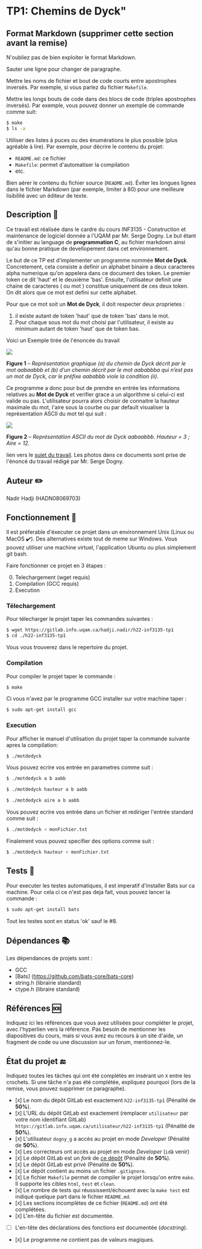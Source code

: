 # TP1: Chemins de Dyck"

## Format Markdown (supprimer cette section avant la remise)

N'oubliez pas de bien exploiter le format Markdown.

Sauter une ligne pour changer de paragraphe.

Mettre les noms de fichier et bout de code courts entre apostrophes inversés.
Par exemple, si vous parlez du fichier `Makefile`.

Mettre les longs bouts de code dans des blocs de code (triples apostrophes
inversés). Par exemple, vous pouvez donner un exemple de commande comme suit:

```sh
$ make
$ ls -a
```

Utiliser des listes à puces ou des énumérations le plus possible (plus agréable
à lire). Par exemple, pour décrire le contenu du projet:

* `README.md`: ce fichier
* `Makefile`: permet d'automatiser la compilation
* etc.

Bien aérer le contenu du fichier source (`README.md`). Éviter les longues
lignes dans le fichier Markdown (par exemple, limiter à 80) pour une meilleure
lisibilité avec un éditeur de texte.

## Description :bookmark_tabs: ##

Ce travail est réalisée dans le cardre du cours INF3135 - Construction et maintenance de logiciel 
donnée a l'UQAM par Mr. Serge Dogny. Le but étant de s'initier au language de **programmation C**,
au fichier markdown ainsi qu'au bonne pratique de devellopement dans cet environnement.

Le but de ce TP est d'implementer un programme nommée **Mot de Dyck**. Concretement, 
cela consiste a definir un alphabet binaire a deux caracteres alpha numerique qu'on appelera dans ce 
document des token. Le premier token ce dit 'haut' et le deuxième 'bas'. Ensuite, l'utilisateur definit une chaine de caracteres ( ou mot ) constitue uniquement de ces deux token. On dit alors que ce mot est defini sur cette alphabet.

Pour que ce mot soit un **Mot de Dyck**, il doit respecter deux proprietes :

  1. il existe autant de token 'haut' que de token 'bas' dans le mot.
  2. Pour chaque sous mot du mot choisi par l'utilisateur, il existe au minimum autant de token 'haut' que de token bas.

Voici un Exemple tirée de l'énoncée du travail

![](misc/figure1.png)

**Figure 1** – _Représentation graphique (a) du chemin de Dyck décrit par le mot aabaabbb et (b) d’un chemin décrit par le mot aababbba qui n’est pas un mot de Dyck, car le préfixe aababbb viole la condition (ii)_.

Ce programme a donc pour but de prendre en entrée les informations relatives au **Mot de Dyck** et verifier grace a un algorithme si celui-ci est valide ou pas. L'utilisateur pourra alors choisir de connaitre la hauteur maximale du mot, l'aire sous la courbe ou par default visualiser la représentation ASCII du mot tel qui suit :

![](misc/figure2.png)

**Figure 2** – _Représentation ASCII du mot de Dyck aabaabbb. Hauteur = 3 ; Aire = 12._


lien vers le [sujet du travail](sujet.md).
Les photos dans ce documents sont prise de l'énoncé du travail rédigé par Mr. Serge Dogny.

## Auteur :pencil2:

Nadir Hadji (HADN08069703)

## Fonctionnement :wrench: ##

Il est préferable d'éxecuter ce projet dans un environnement Unix (Linux ou MacOS :heavy_check_mark:).
Des alternatives existe tout de meme sur Windows. Vous pouvez utiliser une machine virtuel, l'application Ubuntu ou plus simplement git bash.

Faire fonctionner ce projet en 3 étapes :

0. Telechargement (wget requis)
1. Compilation (GCC requis)
2. Execution

### Télechargement ###
Pour télecharger le projet taper les commandes suivantes :

```sh
$ wget https://gitlab.info.uqam.ca/hadji.nadir/h22-inf3135-tp1
$ cd ./h22-inf3135-tp1
```

Vous vous trouverez dans le repertoire du projet.

### Compilation ###
Pour compiler le projet taper le commande : 

```sh
$ make
```

Ci vous n'avez par le programme GCC installer sur votre machine taper : 

```sh
$ sudo apt-get install gcc
```

### Execution ###

Pour afficher le manuel d'utilisation du projet taper la commande suivante apres la compilation:

```sh
$ ./motdedyck
```

Vous pouvez ecrire vos entrée en parametres comme suit :

```sh
$ ./motdedyck a b aabb
```

```sh
$ ./motdedyck hauteur a b aabb
```

```sh
$ ./motdedyck aire a b aabb
```

Vous pouvez ecrire vos entrée dans un fichier et rediriger l'entrée standard comme suit : 

```sh
$ ./motdedyck < monFichier.txt
```

Finalement vous pouvez specifier des options comme suit : 

```sh
$ ./motdedyck hauteur < monFichier.txt
```

## Tests :hammer: ##

Pour executer les testes automatiques, il est imperatif d'installer Bats sur ca machine. Pour cela ci ce n'est pas deja fait, vous pouvez lancer la commande : 

```sh
$ sudo apt-get install bats
```

Tout les testes sont en status 'ok' sauf le #8.


## Dépendances :books: ##

Les dépendances de projets sont : 

* GCC
* [Bats] (https://github.com/bats-core/bats-core)
* string.h (librairie standard)
* ctype.h (libraire standard)

## Références :sos: ##

Indiquez ici les références que vous avez utilisées pour compléter le projet,
avec l'hyperlien vers la référence. Pas besoin de mentionner les diapositives
du cours, mais si vous avez eu recours à un site d'aide, un fragment de code ou
une discussion sur un forum, mentionnez-le.

## État du projet :end: ##

Indiquez toutes les tâches qui ont été complétés en insérant un `X` entre les
crochets. Si une tâche n'a pas été complétée, expliquez pourquoi (lors de la
remise, vous pouvez supprimer ce paragraphe).

* [`X`] Le nom du dépôt GitLab est exactement `h22-inf3135-tp1` (Pénalité de
  **50%**).
* [`X`] L'URL du dépôt GitLab est exactement (remplacer `utilisateur` par votre
  nom identifiant GitLab) `https://gitlab.info.uqam.ca/utilisateur/h22-inf3135-tp1`
  (Pénalité de **50%**).
* [`X`] L'utilisateur `dogny_g` a accès au projet en mode *Developer*
  (Pénalité de **50%**).
* [`X`] Les correcteurs ont accès au projet en mode *Developer* (`id`à venir)
* [`X`] Le dépôt GitLab est un *fork* de [ce
  dépôt](https://gitlab.info.uqam.ca/inf3135-sdo/h22-inf3135-tp1)
  (Pénalité de **50%**).
* [`X`] Le dépôt GitLab est privé (Pénalité de **50%**).
* [`X`] Le dépôt contient au moins un fichier `.gitignore`.
* [`X`] Le fichier `Makefile` permet de compiler le projet lorsqu'on entre
  `make`. Il supporte les cibles `html`, `test` et `clean`.
* [`X`] Le nombre de tests qui réussissent/échouent avec la `make test` est
  indiqué quelque part dans le fichier `README.md`.
* [`X`] Les sections incomplètes de ce fichier (`README.md`) ont été complétées.
* [`X`] L'en-tête du fichier est documentée.
* [ ] L'en-tête des déclarations des fonctions est documentée (*docstring*).
* [`X`] Le programme ne contient pas de valeurs magiques.
